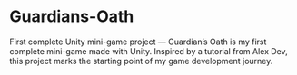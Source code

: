 # Guardians-Oath
First complete Unity mini-game project — Guardian’s Oath is my first complete mini-game made with Unity. Inspired by a tutorial from Alex Dev, this project marks the starting point of my game development journey.
